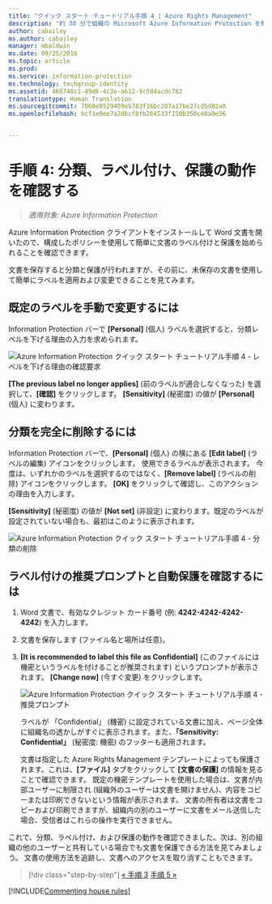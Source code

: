 ```yaml
---
title: "クイック スタート チュートリアル手順 4 | Azure Rights Management"
description: "約 30 分で組織の Microsoft Azure Information Protection を簡単に試すことができる概要チュートリアルの手順 3 です。"
author: cabailey
ms.author: cabailey
manager: mbaldwin
ms.date: 09/25/2016
ms.topic: article
ms.prod: 
ms.service: information-protection
ms.technology: techgroup-identity
ms.assetid: 468748c1-49d6-4c3e-a612-9c584acdc782
translationtype: Human Translation
ms.sourcegitcommit: 7068e0529409eb783f16bc207a17be27cd5d82a8
ms.openlocfilehash: bcf1e9ee7a2d6cf8fb264533f150b350ce0a9e56


---
```


# <a name="step-4-see-classification-labeling-and-protection-in-action"></a>手順 4: 分類、ラベル付け、保護の動作を確認する 

>*適用対象: Azure Information Protection*

Azure Information Protection クライアントをインストールして Word 文書を開いたので、構成したポリシーを使用して簡単に文書のラベル付けと保護を始められることを確認できます。

文書を保存すると分類と保護が行われますが、その前に、未保存の文書を使用して簡単にラベルを適用および変更できることを見てみます。

## <a name="to-manually-change-our-default-label"></a>既定のラベルを手動で変更するには

Information Protection バーで **[Personal]** (個人) ラベルを選択すると、分類レベルを下げる理由の入力を求められます。

![Azure Information Protection クイック スタート チュートリアル手順 4 - レベルを下げる理由の確認要求](../media/info-protect-lower-justification.png)

**[The previous label no longer applies]** (前のラベルが適合しなくなった) を選択して、**[確認]** をクリックします。 **[Sensitivity]** (秘密度) の値が **[Personal]** (個人) に変わります。

## <a name="to-remove-the-classification-completely"></a>分類を完全に削除するには

Information Protection バーで、**[Personal]** (個人) の横にある **[Edit label]** (ラベルの編集) アイコンをクリックします。 使用できるラベルが表示されます。 今度は、いずれかのラベルを選択するのではなく、**[Remove label]** (ラベルの削除) アイコンをクリックします。 **[OK]** をクリックして確認し、このアクションの理由を入力します。  

**[Sensitivity]** (秘密度) の値が **[Not set]** (非設定) に変わります。既定のラベルが設定されていない場合も、最初はこのように表示されます。

![Azure Information Protection クイック スタート チュートリアル手順 4 - 分類の削除](../media/sensitivity-not-set.png)


## <a name="to-see-a-recommendation-prompt-for-labeling-and-automatic-protection"></a>ラベル付けの推奨プロンプトと自動保護を確認するには

1. Word 文書で、有効なクレジット カード番号 (例: **4242-4242-4242-4242**) を入力します。 

2. 文書を保存します (ファイル名と場所は任意)。 

3. **[It is recommended to label this file as Confidential]** (このファイルには機密というラベルを付けることが推奨されます) というプロンプトが表示されます。 **[Change now]** (今すぐ変更) をクリックします。

    ![Azure Information Protection クイック スタート チュートリアル手順 4 - 推奨プロンプト](../media/change-now.png)

    ラベルが 「Confidential」 (機密) に設定されている文書に加え、ページ全体に組織名の透かしがすぐに表示されます。また、**「Sensitivity: Confidential」** (秘密度: 機密) のフッターも適用されます。 

    文書は指定した Azure Rights Management テンプレートによっても保護されます。これは、**[ファイル]** タブをクリックして **[文書の保護]** の情報を見ることで確認できます。 既定の機密テンプレートを使用した場合は、文書が内部ユーザーに制限され (組織外のユーザーは文書を開けません)、内容をコピーまたは印刷できないという情報が表示されます。 文書の所有者は文書をコピーおよび印刷できますが、組織内の別のユーザーに文書をメール送信した場合、受信者はこれらの操作を実行できません。

これで、分類、ラベル付け、および保護の動作を確認できました。次は、別の組織の他のユーザーと共有している場合でも文書を保護できる方法を見てみましょう。 文書の使用方法を追跡し、文書へのアクセスを取り消すこともできます。

>[!div class="step-by-step"]
[&#171; 手順 3](infoprotect-tutorial-step3.md)
[手順 5 &#187;](infoprotect-tutorial-step5.md)

[!INCLUDE[Commenting house rules](../includes/houserules.md)]


<!--HONumber=Jan17_HO4-->


